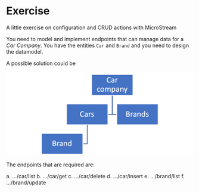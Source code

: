 # Exercise

A little exercise on configuration and CRUD actions with MicroStream

You need to model and implement endpoints that can manage data for a _Car Company_.  You have the entities `Car` and `Brand` and you need to design the datamodel.

A possible solution could be

![datamodel](exercise.png "Datamodel")

The endpoints that are required are:

a.	…/car/list
b.	…/car/get
c.	…/car/delete
d.	…/car/insert
e.	…/brand/list
f.	…/brand/update
